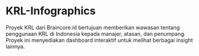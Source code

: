 # KRL-Infographics
Proyek KRL dari Braincore.id bertujuan memberikan wawasan tentang penggunaan KRL di Indonesia kepada manajer, atasan, dan penumpang.  Proyek ini menyediakan dashboard interaktif untuk melihat berbagai insight lainnya.
